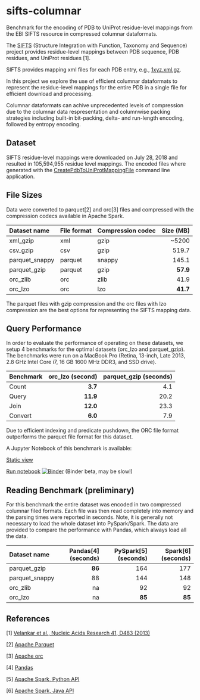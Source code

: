 # sifts-columnar 
Benchmark for the encoding of PDB to UniProt residue-level mappings from the EBI SIFTS resource in compressed columnar dataformats.


The [SIFTS](https://www.ebi.ac.uk/pdbe/docs/sifts/overview.html) (Structure Integration with Function, Taxonomy and Sequence) project provides residue-level mappings between PDB sequence, PDB residues, and UniProt residues [1].

SIFTS provides mapping xml files for each PDB entry, e.g., [1xyz.xml.gz](ftp://ftp.ebi.ac.uk/pub/databases/msd/sifts/xml/1xyz.xml.gz). 

In this project we explore the use of efficient columnar dataformats to represent the residue-level mappings for the entire PDB in a single file for efficient download and processing.

Columnar dataformats can achive unprecedented levels of compression due to the columnar data respresentation and columnwise packing strategies including built-in bit-packing, delta- and run-length encoding, followed by entropy encoding.

## Dataset
SIFTS residue-level mappings were downloaded on July 28, 2018 and resulted in 105,594,955 residue level mappings. The encoded files where generated with the [CreatePdbToUniProtMappingFile](https://github.com/sbl-sdsc/mmtf-spark/blob/master/src/main/java/edu/sdsc/mmtf/spark/applications/CreatePdbToUniProtMappingFile.java) command line application.

## File Sizes
Data were converted to parquet[2] and orc[3] files and compressed with the compression codecs available in Apache Spark.

Dataset name  | File format   | Compression codec | Size (MB)|
|:----------- |:------------- |:----------------- | --------:|
xml_gzip      | xml           | gzip              |  ~5200   |
csv_gzip      | csv           | gzip              |    519.7 |
parquet_snappy| parquet       | snappy            |    145.1 |
parquet_gzip  | parquet       | gzip              | **57.9** |
orc_zlib      | orc           | zlib              |     41.9 |
orc_lzo       | orc           | lzo               | **41.7** |

The parquet files with gzip compression and the orc files with lzo compression are the best options for representing the SIFTS mapping data.

## Query Performance
In order to evaluate the performance of operating on these datasets, we setup 4 benchmarks for the optimal datasets (orc_lzo and parquet_gzip). The benchmarks were run on a MacBook Pro (Retina, 13-inch, Late 2013, 2.8 GHz Intel Core i7, 16 GB 1600 MHz DDR3, and SSD drive).

|Benchmark  | orc_lzo (second) | parquet_gzip (seconds) |
|:-------- | ------------:| -------:|
| Count     |     **3.7** |     4.1 | 
| Query     |    **11.9** |    20.2 |
| Join      |    **12.0** |    23.3 |
| Convert   |     **6.0** |     7.9 |

Due to efficient indexing and predicate pushdown, the ORC file format outperforms the parquet file format for this dataset.

A Jupyter Notebook of this benchmark is available:

[Static view](https://nbviewer.jupyter.org/github/sbl-sdsc/sifts-columnar/blob/master/QueryBenchmark.ipynb)

[Run notebook](https://mybinder.org/v2/gh/sbl-sdsc/sifts-columnar/master)   [![Binder](https://mybinder.org/badge.svg)](https://mybinder.org/v2/gh/sbl-sdsc/sifts-columnar/master) (Binder beta, may be slow!) 

## Reading Benchmark (preliminary)
For this benchmark the entire dataset was encoded in two compressed columnar filed formats. Each file was then read completely into memory and the parsing times were reported in seconds. Note, it is generally not necessary to load the whole dataset into PySpark/Spark. The data are provided to compare the performance with Pandas, which always load all the data.

| Dataset name | Pandas[4] (seconds) | PySpark[5] (seconds) | Spark[6] (seconds)|
|:------------- | ----------:| -----------:| ---------:|
| parquet_gzip   |   **86** |         164 |       177 |
| parquet_snappy |       88 |         144 |       148 |
| orc_zlib       |       na |          92 |        92 |
| orc_lzo        |       na |      **85** |    **85** |

## References
[1] [Velankar et al., Nucleic Acids Research 41, D483 (2013)](https://doi.org/10.1093/nar/gks1258)

[2] [Apache Parquet](https://parquet.apache.org/)

[3] [Apache orc](https://orc.apache.org/)

[4] [Pandas](https://pandas.pydata.org/)

[5] [Apache Spark, Python API](https://spark.apache.org/docs/latest/index.html)

[6] [Apache Spark, Java API](https://spark.apache.org/docs/latest/index.html)
